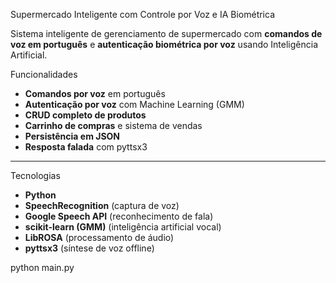  Supermercado Inteligente com Controle por Voz e IA Biométrica  

Sistema inteligente de gerenciamento de supermercado com **comandos de voz em português** e **autenticação biométrica por voz** usando Inteligência Artificial.  



 Funcionalidades  

- **Comandos por voz** em português  
-  **Autenticação por voz** com Machine Learning (GMM)  
- **CRUD completo de produtos**  
- **Carrinho de compras** e sistema de vendas  
-  **Persistência em JSON**  
-  **Resposta falada** com pyttsx3  

---

Tecnologias  

- **Python**  
- **SpeechRecognition** (captura de voz)  
- **Google Speech API** (reconhecimento de fala)  
- **scikit-learn (GMM)** (inteligência artificial vocal)  
- **LibROSA** (processamento de áudio)  
- **pyttsx3** (síntese de voz offline)  


python main.py
